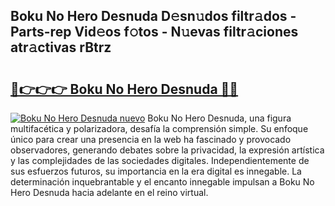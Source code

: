 ## Boku No Hero Desnuda D𝚎sn𝚞dos filtr𝚊dos - Parts-rep Vid𝚎os f𝚘tos - N𝚞evas filtr𝚊ciones atr𝚊ctivas rBtrz

# <h2><a href="http://mbc7wd.tromn.icu/?c=Boku+No+Hero+Desnuda">🔗👉👉👉 Boku No Hero Desnuda 🔗🔗</a></h2>

[![Boku No Hero Desnuda nuevo](https://i.imgur.com/pEAQMta.gif)](http://mbc7wd.tromn.icu/?c=Boku+No+Hero+Desnuda)
Boku No Hero Desnuda, una figura multifacética y polarizadora, desafía la comprensión simple. Su enfoque único para crear una presencia en la web ha fascinado y provocado observadores, generando debates sobre la privacidad, la expresión artística y las complejidades de las sociedades digitales. Independientemente de sus esfuerzos futuros, su importancia en la era digital es innegable. La determinación inquebrantable y el encanto innegable impulsan a Boku No Hero Desnuda hacia adelante en el reino virtual.
